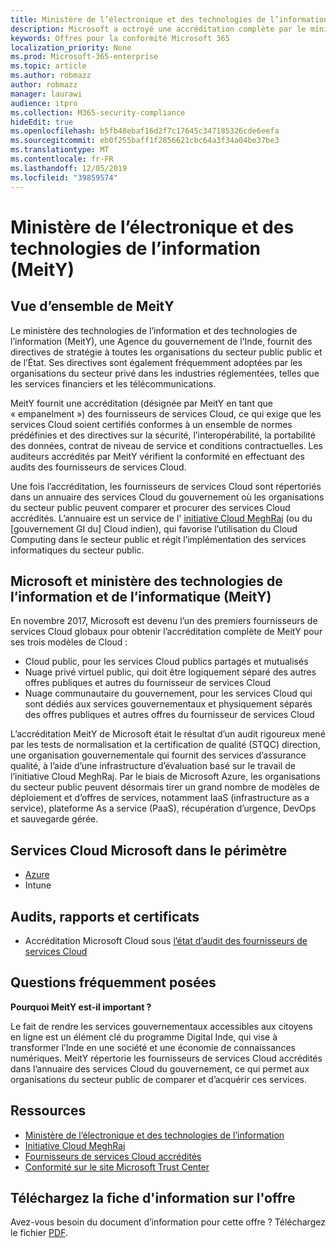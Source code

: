 ```yaml
---
title: Ministère de l’électronique et des technologies de l’information (MeitY)
description: Microsoft a octroyé une accréditation complète par le ministère des technologies de l’information et de l’informatique en Inde.
keywords: Offres pour la conformité Microsoft 365
localization_priority: None
ms.prod: Microsoft-365-enterprise
ms.topic: article
ms.author: robmazz
author: robmazz
manager: laurawi
audience: itpro
ms.collection: M365-security-compliance
hideEdit: true
ms.openlocfilehash: b5fb48ebaf16d2f7c17645c347185326cde6eefa
ms.sourcegitcommit: eb0f255baff1f2856621cbc64a3f34a04be37be3
ms.translationtype: MT
ms.contentlocale: fr-FR
ms.lasthandoff: 12/05/2019
ms.locfileid: "39859574"
---
```

# <a name="ministry-of-electronics-and-information-technology-meity"></a>Ministère de l’électronique et des technologies de l’information (MeitY)

## <a name="meity-overview"></a>Vue d’ensemble de MeitY

Le ministère des technologies de l’information et des technologies de l’information (MeitY), une Agence du gouvernement de l’Inde, fournit des directives de stratégie à toutes les organisations du secteur public public et de l’État. Ses directives sont également fréquemment adoptées par les organisations du secteur privé dans les industries réglementées, telles que les services financiers et les télécommunications.

MeitY fournit une accréditation (désignée par MeitY en tant que « empanelment ») des fournisseurs de services Cloud, ce qui exige que les services Cloud soient certifiés conformes à un ensemble de normes prédéfinies et des directives sur la sécurité, l’interopérabilité, la portabilité des données, contrat de niveau de service et conditions contractuelles. Les auditeurs accrédités par MeitY vérifient la conformité en effectuant des audits des fournisseurs de services Cloud.

Une fois l’accréditation, les fournisseurs de services Cloud sont répertoriés dans un annuaire des services Cloud du gouvernement où les organisations du secteur public peuvent comparer et procurer des services Cloud accrédités. L’annuaire est un service de l' [initiative Cloud MeghRaj](https://meity.gov.in/content/gi-cloud-meghraj) (ou du \[gouvernement GI du\] Cloud indien), qui favorise l’utilisation du Cloud Computing dans le secteur public et régit l’implémentation des services informatiques du secteur public.

## <a name="microsoft-and-ministry-of-electronics-and-information-technology-meity"></a>Microsoft et ministère des technologies de l’information et de l’informatique (MeitY)

En novembre 2017, Microsoft est devenu l’un des premiers fournisseurs de services Cloud globaux pour obtenir l’accréditation complète de MeitY pour ses trois modèles de Cloud :

- Cloud public, pour les services Cloud publics partagés et mutualisés
- Nuage privé virtuel public, qui doit être logiquement séparé des autres offres publiques et autres du fournisseur de services Cloud
- Nuage communautaire du gouvernement, pour les services Cloud qui sont dédiés aux services gouvernementaux et physiquement séparés des offres publiques et autres offres du fournisseur de services Cloud

L’accréditation MeitY de Microsoft était le résultat d’un audit rigoureux mené par les tests de normalisation et la certification de qualité (STQC) direction, une organisation gouvernementale qui fournit des services d’assurance qualité, à l’aide d’une infrastructure d’évaluation basé sur le travail de l’initiative Cloud MeghRaj. Par le biais de Microsoft Azure, les organisations du secteur public peuvent désormais tirer un grand nombre de modèles de déploiement et d’offres de services, notamment IaaS (infrastructure as a service), plateforme As a service (PaaS), récupération d’urgence, DevOps et sauvegarde gérée.

## <a name="microsoft-in-scope-cloud-services"></a>Services Cloud Microsoft dans le périmètre

- [Azure](https://aka.ms/AzureCompliance)
- Intune

## <a name="audits-reports-and-certificates"></a>Audits, rapports et certificats

- Accréditation Microsoft Cloud sous [l’état d’audit des fournisseurs de services Cloud](https://meity.gov.in/content/gi-cloud-meghraj)

## <a name="frequently-asked-questions"></a>Questions fréquemment posées

**Pourquoi MeitY est-il important ?**

Le fait de rendre les services gouvernementaux accessibles aux citoyens en ligne est un élément clé du programme Digital Inde, qui vise à transformer l’Inde en une société et une économie de connaissances numériques. MeitY répertorie les fournisseurs de services Cloud accrédités dans l’annuaire des services Cloud du gouvernement, ce qui permet aux organisations du secteur public de comparer et d’acquérir ces services.

## <a name="resources"></a>Ressources

- [Ministère de l’électronique et des technologies de l’information](https://meity.gov.in/)
- [Initiative Cloud MeghRaj](https://meity.gov.in/content/gi-cloud-meghraj)
- [Fournisseurs de services Cloud accrédités](https://meity.gov.in/content/gi-cloud-meghraj)
- [Conformité sur le site Microsoft Trust Center](https://www.microsoft.com/trust-center/compliance/compliance-overview)

## <a name="download-the-offering-backgrounder"></a>Téléchargez la fiche d'information sur l'offre

Avez-vous besoin du document d’information pour cette offre ? Téléchargez le fichier [PDF](https://download.microsoft.com/download/E/8/B/E8B5BC95-2B66-4759-8BBE-31D2F641B3FD/MeitY-Compliance.pdf).
